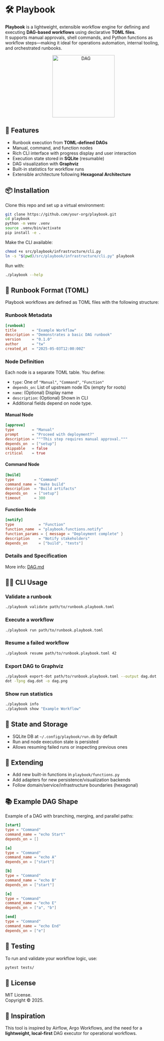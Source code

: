 # 🛠️ Playbook

**Playbook** is a lightweight, extensible workflow engine for defining and executing **DAG-based workflows** using declarative **TOML files**.  
It supports manual approvals, shell commands, and Python functions as workflow steps—making it ideal for operations automation, internal tooling, and orchestrated runbooks.

<p align="center">
  <img src="doc/dag.png" alt="DAG" width="200"/>
</p>


## 🚀 Features

- Runbook execution from **TOML-defined DAGs**
- Manual, command, and function nodes
- Rich CLI interface with progress display and user interaction
- Execution state stored in **SQLite** (resumable)
- DAG visualization with **Graphviz**
- Built-in statistics for workflow runs
- Extensible architecture following **Hexagonal Architecture**


## 📦 Installation

Clone this repo and set up a virtual environment:

```bash
git clone https://github.com/your-org/playbook.git
cd playbook
python -m venv .venv
source .venv/bin/activate
pip install -e .
```

Make the CLI available:
```bash
chmod +x src/playbook/infrastructure/cli.py
ln -s "$(pwd)/src/playbook/infrastructure/cli.py" playbook
```

Run with:

```bash
./playbook --help
```


## 📝 Runbook Format (TOML)

Playbook workflows are defined as TOML files with the following structure:

### Runbook Metadata

```toml
[runbook]
title       = "Example Workflow"
description = "Demonstrates a basic DAG runbook"
version     = "0.1.0"
author      = "tw"
created_at  = "2025-05-03T12:00:00Z"
```

### Node Definition

Each node is a separate TOML table. You define:

- `type`: One of `"Manual"`, `"Command"`, `"Function"`
- `depends_on`: List of upstream node IDs (empty for roots)
- `name`: (Optional) Display name
- `description`: (Optional) Shown in CLI
- Additional fields depend on node type.

#### Manual Node

```toml
[approve]
type        = "Manual"
prompt      = "Proceed with deployment?"
description = """This step requires manual approval."""
depends_on  = ["setup"]
skippable   = false
critical    = true
```

#### Command Node

```toml
[build]
type         = "Command"
command_name = "make build"
description  = "Build artifacts"
depends_on   = ["setup"]
timeout      = 300
```

#### Function Node

```toml
[notify]
type           = "Function"
function_name  = "playbook.functions.notify"
function_params = { message = "Deployment complete" }
description    = "Notify stakeholders"
depends_on     = ["build", "tests"]
```

### Details and Specification
More info: [DAG.md](doc/DAG.md)


## 🧑‍💻 CLI Usage

### Validate a runbook

```bash
./playbook validate path/to/runbook.playbook.toml
```

### Execute a workflow

```bash
./playbook run path/to/runbook.playbook.toml
```

### Resume a failed workflow

```bash
./playbook resume path/to/runbook.playbook.toml 42
```

### Export DAG to Graphviz

```bash
./playbook export-dot path/to/runbook.playbook.toml --output dag.dot
dot -Tpng dag.dot -o dag.png
```

### Show run statistics

```bash
./playbook info
./playbook show "Example Workflow"
```


## 📂 State and Storage

- SQLite DB at `~/.config/playbook/run.db` by default
- Run and node execution state is persisted
- Allows resuming failed runs or inspecting previous ones


## 🧩 Extending

- Add new built-in functions in `playbook/functions.py`
- Add adapters for new persistence/visualization backends
- Follow domain/service/infrastructure boundaries (hexagonal)


## 📚 Example DAG Shape

Example of a DAG with branching, merging, and parallel paths:

```toml
[start]
type = "Command"
command_name = "echo Start"
depends_on = []

[a]
type = "Command"
command_name = "echo A"
depends_on = ["start"]

[b]
type = "Command"
command_name = "echo B"
depends_on = ["start"]

[e]
type = "Command"
command_name = "echo E"
depends_on = ["a", "b"]

[end]
type = "Command"
command_name = "echo End"
depends_on = ["e"]
```


## 🧪 Testing

To run and validate your workflow logic, use:

```bash
pytest tests/
```


## 📖 License

MIT License.  
Copyright © 2025.


## 🧠 Inspiration

This tool is inspired by Airflow, Argo Workflows, and the need for a **lightweight, local-first** DAG executor for operational workflows.

